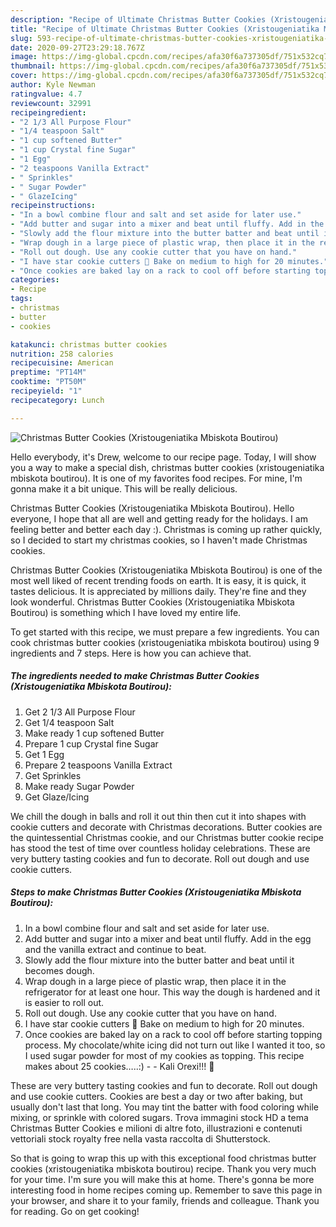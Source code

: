 ```yaml
---
description: "Recipe of Ultimate Christmas Butter Cookies (Xristougeniatika Mbiskota Boutirou)"
title: "Recipe of Ultimate Christmas Butter Cookies (Xristougeniatika Mbiskota Boutirou)"
slug: 593-recipe-of-ultimate-christmas-butter-cookies-xristougeniatika-mbiskota-boutirou
date: 2020-09-27T23:29:18.767Z
image: https://img-global.cpcdn.com/recipes/afa30f6a737305df/751x532cq70/christmas-butter-cookies-xristougeniatika-mbiskota-boutirou-recipe-main-photo.jpg
thumbnail: https://img-global.cpcdn.com/recipes/afa30f6a737305df/751x532cq70/christmas-butter-cookies-xristougeniatika-mbiskota-boutirou-recipe-main-photo.jpg
cover: https://img-global.cpcdn.com/recipes/afa30f6a737305df/751x532cq70/christmas-butter-cookies-xristougeniatika-mbiskota-boutirou-recipe-main-photo.jpg
author: Kyle Newman
ratingvalue: 4.7
reviewcount: 32991
recipeingredient:
- "2 1/3 All Purpose Flour"
- "1/4 teaspoon Salt"
- "1 cup softened Butter"
- "1 cup Crystal fine Sugar"
- "1 Egg"
- "2 teaspoons Vanilla Extract"
- " Sprinkles"
- " Sugar Powder"
- " GlazeIcing"
recipeinstructions:
- "In a bowl combine flour and salt and set aside for later use."
- "Add butter and sugar into a mixer and beat until fluffy. Add in the egg and the vanilla extract and continue to beat."
- "Slowly add the flour mixture into the butter batter and beat until it becomes dough."
- "Wrap dough in a large piece of plastic wrap, then place it in the refrigerator for at least one hour. This way the dough is hardened and it is easier to roll out."
- "Roll out dough. Use any cookie cutter that you have on hand."
- "I have star cookie cutters 🙂 Bake on medium to high for 20 minutes."
- "Once cookies are baked lay on a rack to cool off before starting topping process. My chocolate/white icing did not turn out like I wanted it too, so I used sugar powder for most of my cookies as topping. This recipe makes about 25 cookies…..:)  Kali Orexi!!! 🙂"
categories:
- Recipe
tags:
- christmas
- butter
- cookies

katakunci: christmas butter cookies 
nutrition: 258 calories
recipecuisine: American
preptime: "PT14M"
cooktime: "PT50M"
recipeyield: "1"
recipecategory: Lunch

---
```



![Christmas Butter Cookies (Xristougeniatika Mbiskota Boutirou)](https://img-global.cpcdn.com/recipes/afa30f6a737305df/751x532cq70/christmas-butter-cookies-xristougeniatika-mbiskota-boutirou-recipe-main-photo.jpg)

Hello everybody, it's Drew, welcome to our recipe page. Today, I will show you a way to make a special dish, christmas butter cookies (xristougeniatika mbiskota boutirou). It is one of my favorites food recipes. For mine, I'm gonna make it a bit unique. This will be really delicious.

Christmas Butter Cookies (Xristougeniatika Mbiskota Boutirou). Hello everyone, I hope that all are well and getting ready for the holidays. I am feeling better and better each day :). Christmas is coming up rather quickly, so I decided to start my christmas cookies, so I haven&#39;t made Christmas cookies.

Christmas Butter Cookies (Xristougeniatika Mbiskota Boutirou) is one of the most well liked of recent trending foods on earth. It is easy, it is quick, it tastes delicious. It is appreciated by millions daily. They're fine and they look wonderful. Christmas Butter Cookies (Xristougeniatika Mbiskota Boutirou) is something which I have loved my entire life.


To get started with this recipe, we must prepare a few ingredients. You can cook christmas butter cookies (xristougeniatika mbiskota boutirou) using 9 ingredients and 7 steps. Here is how you can achieve that.

<!--inarticleads1-->

##### The ingredients needed to make Christmas Butter Cookies (Xristougeniatika Mbiskota Boutirou):

1. Get 2 1/3 All Purpose Flour
1. Get 1/4 teaspoon Salt
1. Make ready 1 cup softened Butter
1. Prepare 1 cup Crystal fine Sugar
1. Get 1 Egg
1. Prepare 2 teaspoons Vanilla Extract
1. Get  Sprinkles
1. Make ready  Sugar Powder
1. Get  Glaze/Icing


We chill the dough in balls and roll it out thin then cut it into shapes with cookie cutters and decorate with Christmas decorations. Butter cookies are the quintessential Christmas cookie, and our Christmas butter cookie recipe has stood the test of time over countless holiday celebrations. These are very buttery tasting cookies and fun to decorate. Roll out dough and use cookie cutters. 

<!--inarticleads2-->

##### Steps to make Christmas Butter Cookies (Xristougeniatika Mbiskota Boutirou):

1. In a bowl combine flour and salt and set aside for later use.
1. Add butter and sugar into a mixer and beat until fluffy. Add in the egg and the vanilla extract and continue to beat.
1. Slowly add the flour mixture into the butter batter and beat until it becomes dough.
1. Wrap dough in a large piece of plastic wrap, then place it in the refrigerator for at least one hour. This way the dough is hardened and it is easier to roll out.
1. Roll out dough. Use any cookie cutter that you have on hand.
1. I have star cookie cutters 🙂 Bake on medium to high for 20 minutes.
1. Once cookies are baked lay on a rack to cool off before starting topping process. My chocolate/white icing did not turn out like I wanted it too, so I used sugar powder for most of my cookies as topping. This recipe makes about 25 cookies…..:) -  - Kali Orexi!!! 🙂


These are very buttery tasting cookies and fun to decorate. Roll out dough and use cookie cutters. Cookies are best a day or two after baking, but usually don&#39;t last that long. You may tint the batter with food coloring while mixing, or sprinkle with colored sugars. Trova immagini stock HD a tema Christmas Butter Cookies e milioni di altre foto, illustrazioni e contenuti vettoriali stock royalty free nella vasta raccolta di Shutterstock. 

So that is going to wrap this up with this exceptional food christmas butter cookies (xristougeniatika mbiskota boutirou) recipe. Thank you very much for your time. I'm sure you will make this at home. There's gonna be more interesting food in home recipes coming up. Remember to save this page in your browser, and share it to your family, friends and colleague. Thank you for reading. Go on get cooking!

